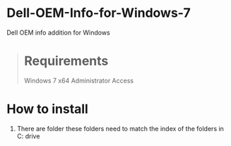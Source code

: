 # Dell-OEM-Info-for-Windows-7
Dell OEM info addition for Windows

> # Requirements
> Windows 7 x64
> Administrator Access

# How to install
1. There are folder these folders need to match the index of the folders in C: drive
